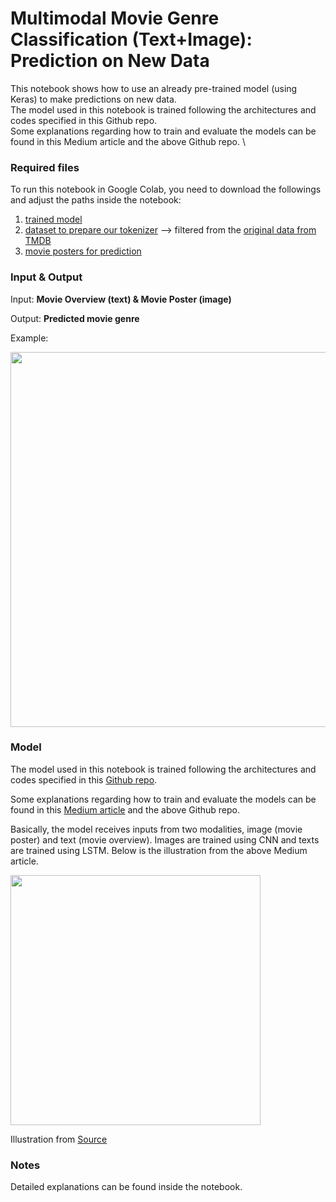 # Multimodal Movie Genre Classification (Text+Image): Prediction on New Data

This notebook shows how to use an already pre-trained model (using Keras) to make predictions on new data. \
The model used in this notebook is trained following the architectures and codes specified in this Github repo. \
Some explanations regarding how to train and evaluate the models can be found in this Medium article and the above Github repo. \

### Required files
To run this notebook in Google Colab, you need to download the followings and adjust the paths inside the notebook:
1. [trained model](https://drive.google.com/file/d/1BTmXeu0F9H70TI82xxsLlyy_SnnxsbEN)
2. [dataset to prepare our tokenizer](https://drive.google.com/file/d/1KPC_RYuKNq-viJ7mYjxdNRzfFqgNuBuc) --> filtered from the [original data from TMDB](https://www.kaggle.com/rounakbanik/the-movies-dataset)
3. [movie posters for prediction](https://drive.google.com/drive/folders/1DnJiYfpNQG1tJdhaMnVot-Vl2A2gHlJ1)

### Input & Output
Input: **Movie Overview (text) & Movie Poster (image)**

Output: **Predicted movie genre**

Example:

<img src="https://imgur.com/3L3vdBa.jpeg" width="600"></img>

### Model
The model used in this notebook is trained following the architectures and codes specified in this [Github repo](https://github.com/dh1105/Multi-modal-movie-genre-prediction).

Some explanations regarding how to train and evaluate the models can be found in this [Medium article](https://towardsdatascience.com/multimodal-deep-learning-to-predict-movie-genres-e6855f814a8a) and the above Github repo.

Basically, the model receives inputs from two modalities, image (movie poster) and text (movie overview). Images are trained using CNN and texts are trained using LSTM. Below is the illustration from the above Medium article.

<img src="https://miro.medium.com/max/4800/1*b4MoSHYfA9U8nPFTXAb4xg.png" width="400"></img>

Illustration from [Source](https://towardsdatascience.com/multimodal-deep-learning-to-predict-movie-genres-e6855f814a8a)

### Notes
Detailed explanations can be found inside the notebook.
